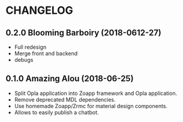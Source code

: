 # CHANGELOG

## 0.2.0 Blooming Barboiry (2018-0612-27)
- Full redesign
- Merge front and backend
- debugs

## 0.1.0 Amazing Alou (2018-06-25)

- Split Opla application into Zoapp framework and Opla application.
- Remove deprecated MDL dependencies.
- Use homemade Zoapp/Zrmc for material design components.
- Allows to easily publish a chatbot.
